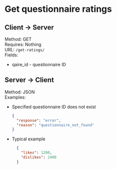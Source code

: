 # Get questionnaire ratings

## Client -> Server
Method: GET  
Requires: Nothing  
URL: `/get-ratings/`  
Fields:  
* qaire_id - questionnaire ID

## Server -> Client
Method: JSON  
Examples:  
* Specified questionnaire ID does not exist

  ```json
  {
    "response": "error",
    "reason": "questionnaire_not_found"
  }
  ```

* Typical example

  ```json
    {
      "likes": 1200,
      "dislikes": 2400
    }
  ```

